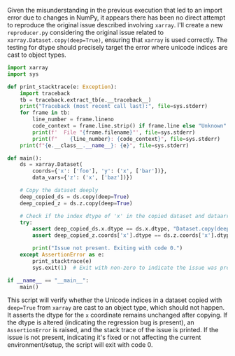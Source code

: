 Given the misunderstanding in the previous execution that led to an import error due to changes in NumPy, it appears there has been no direct attempt to reproduce the original issue described involving `xarray`. I'll create a new `reproducer.py` considering the original issue related to `xarray.Dataset.copy(deep=True)`, ensuring that `xarray` is used correctly. The testing for dtype should precisely target the error where unicode indices are cast to object types.

```python
import xarray
import sys

def print_stacktrace(e: Exception):
    import traceback
    tb = traceback.extract_tb(e.__traceback__)
    print("Traceback (most recent call last):", file=sys.stderr)
    for frame in tb:
        line_number = frame.lineno
        code_context = frame.line.strip() if frame.line else "Unknown"
        print(f'  File "{frame.filename}"', file=sys.stderr)
        print(f"    {line_number}: {code_context}", file=sys.stderr)
    print(f"{e.__class__.__name__}: {e}", file=sys.stderr)

def main():
    ds = xarray.Dataset(
        coords={'x': ['foo'], 'y': ('x', ['bar'])},
        data_vars={'z': ('x', ['baz'])})

    # Copy the dataset deeply
    deep_copied_ds = ds.copy(deep=True)
    deep_copied_z = ds.z.copy(deep=True)

    # Check if the index dtype of 'x' in the copied dataset and dataarray is preserved
    try:
        assert deep_copied_ds.x.dtype == ds.x.dtype, "Dataset.copy(deep=True): 'x' index dtype was not preserved."
        assert deep_copied_z.coords['x'].dtype == ds.z.coords['x'].dtype, "DataArray.copy(deep=True): 'x' coord dtype was not preserved."

        print("Issue not present. Exiting with code 0.")
    except AssertionError as e:
        print_stacktrace(e)
        sys.exit(1)  # Exit with non-zero to indicate the issue was present

if __name__ == "__main__":
    main()
```

This script will verify whether the Unicode indices in a dataset copied with `deep=True` from `xarray` are cast to an object type, which should not happen. It asserts the dtype for the `x` coordinate remains unchanged after copying. If the dtype is altered (indicating the regression bug is present), an `AssertionError` is raised, and the stack trace of the issue is printed. If the issue is not present, indicating it's fixed or not affecting the current environment/setup, the script will exit with code 0.